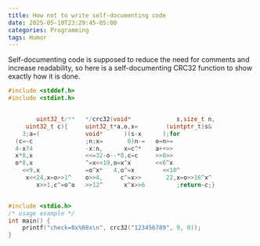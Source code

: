 ```yaml
---
title: How not to write self-documenting code
date: 2025-05-10T23:29:45-05:00
categories: Programming
tags: Humor
---
```


Self-documenting code is supposed to reduce the need for comments and increase
readability, so here is a self-documenting CRC32 function to show exactly how it
is done.

```c
#include <stddef.h>
#include <stdint.h>


        uint32_t/**   */crc32(void*             s,size_t n,
     uint32_t c){     uint32_t*a,o,x=        (uintptr_t)s&
    3;a=(             void*      )(s-x      );for
  (c=~c               ;n;x=       0)n-=   o=n>=
  4-x?4               -x:n,      x=c^*    a++>>
  x*8,x               <<=32-o--*8,c=c     >>8>>
  o*8,x               ^=x<<19,o=x^x       <<6^x
    <<9,x             =o^x*   4,o^=x        <<10^
     x<<24,x=o>>1^    o>>4,     c^=x>>       22,x=o>>16^x^
        x>>1,c^=o^o   >>12^      x^x>>6         ;return~c;}


#include <stdio.h>
/* usage example */
int main() {
	printf("check=0x%08x\n", crc32("123456789", 9, 0));
}
```
